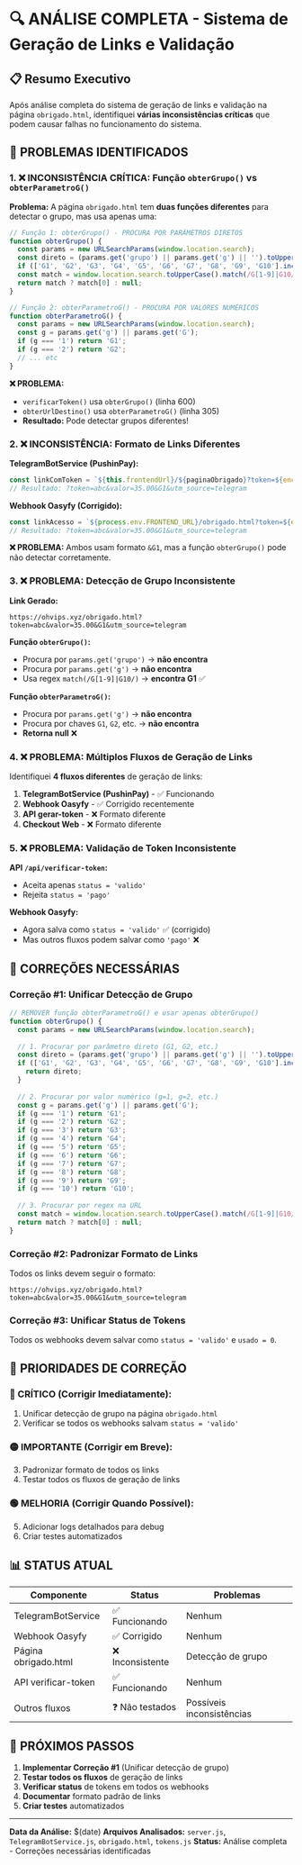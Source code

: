 # 🔍 ANÁLISE COMPLETA - Sistema de Geração de Links e Validação

## 📋 Resumo Executivo

Após análise completa do sistema de geração de links e validação na página `obrigado.html`, identifiquei **várias inconsistências críticas** que podem causar falhas no funcionamento do sistema.

## 🚨 PROBLEMAS IDENTIFICADOS

### 1. **❌ INCONSISTÊNCIA CRÍTICA: Função `obterGrupo()` vs `obterParametroG()`**

**Problema:** A página `obrigado.html` tem **duas funções diferentes** para detectar o grupo, mas usa apenas uma:

```javascript
// Função 1: obterGrupo() - PROCURA POR PARÂMETROS DIRETOS
function obterGrupo() {
  const params = new URLSearchParams(window.location.search);
  const direto = (params.get('grupo') || params.get('g') || '').toUpperCase();
  if (['G1', 'G2', 'G3', 'G4', 'G5', 'G6', 'G7', 'G8', 'G9', 'G10'].includes(direto)) return direto;
  const match = window.location.search.toUpperCase().match(/G[1-9]|G10/);
  return match ? match[0] : null;
}

// Função 2: obterParametroG() - PROCURA POR VALORES NUMÉRICOS
function obterParametroG() {
  const params = new URLSearchParams(window.location.search);
  const g = params.get('g') || params.get('G');
  if (g === '1') return 'G1';
  if (g === '2') return 'G2';
  // ... etc
}
```

**❌ PROBLEMA:** 
- `verificarToken()` usa `obterGrupo()` (linha 600)
- `obterUrlDestino()` usa `obterParametroG()` (linha 305)
- **Resultado:** Pode detectar grupos diferentes!

### 2. **❌ INCONSISTÊNCIA: Formato de Links Diferentes**

**TelegramBotService (PushinPay):**
```javascript
const linkComToken = `${this.frontendUrl}/${paginaObrigado}?token=${encodeURIComponent(tokenRow.token)}&valor=${valorReais}&${this.grupo}${utmString}`;
// Resultado: ?token=abc&valor=35.00&G1&utm_source=telegram
```

**Webhook Oasyfy (Corrigido):**
```javascript
const linkAcesso = `${process.env.FRONTEND_URL}/obrigado.html?token=${encodeURIComponent(token)}&valor=${valorReais}&${grupo}${utmString}`;
// Resultado: ?token=abc&valor=35.00&G1&utm_source=telegram
```

**❌ PROBLEMA:** Ambos usam formato `&G1`, mas a função `obterGrupo()` pode não detectar corretamente.

### 3. **❌ PROBLEMA: Detecção de Grupo Inconsistente**

**Link Gerado:**
```
https://ohvips.xyz/obrigado.html?token=abc&valor=35.00&G1&utm_source=telegram
```

**Função `obterGrupo()`:**
- Procura por `params.get('grupo')` → **não encontra**
- Procura por `params.get('g')` → **não encontra** 
- Usa regex `match(/G[1-9]|G10/)` → **encontra G1** ✅

**Função `obterParametroG()`:**
- Procura por `params.get('g')` → **não encontra**
- Procura por chaves `G1`, `G2`, etc. → **não encontra**
- **Retorna null** ❌

### 4. **❌ PROBLEMA: Múltiplos Fluxos de Geração de Links**

Identifiquei **4 fluxos diferentes** de geração de links:

1. **TelegramBotService (PushinPay)** - ✅ Funcionando
2. **Webhook Oasyfy** - ✅ Corrigido recentemente  
3. **API gerar-token** - ❌ Formato diferente
4. **Checkout Web** - ❌ Formato diferente

### 5. **❌ PROBLEMA: Validação de Token Inconsistente**

**API `/api/verificar-token`:**
- Aceita apenas `status = 'valido'`
- Rejeita `status = 'pago'`

**Webhook Oasyfy:**
- Agora salva como `status = 'valido'` ✅ (corrigido)
- Mas outros fluxos podem salvar como `'pago'` ❌

## 🔧 CORREÇÕES NECESSÁRIAS

### **Correção #1: Unificar Detecção de Grupo**

```javascript
// REMOVER função obterParametroG() e usar apenas obterGrupo()
function obterGrupo() {
  const params = new URLSearchParams(window.location.search);
  
  // 1. Procurar por parâmetro direto (G1, G2, etc.)
  const direto = (params.get('grupo') || params.get('g') || '').toUpperCase();
  if (['G1', 'G2', 'G3', 'G4', 'G5', 'G6', 'G7', 'G8', 'G9', 'G10'].includes(direto)) {
    return direto;
  }
  
  // 2. Procurar por valor numérico (g=1, g=2, etc.)
  const g = params.get('g') || params.get('G');
  if (g === '1') return 'G1';
  if (g === '2') return 'G2';
  if (g === '3') return 'G3';
  if (g === '4') return 'G4';
  if (g === '5') return 'G5';
  if (g === '6') return 'G6';
  if (g === '7') return 'G7';
  if (g === '8') return 'G8';
  if (g === '9') return 'G9';
  if (g === '10') return 'G10';
  
  // 3. Procurar por regex na URL
  const match = window.location.search.toUpperCase().match(/G[1-9]|G10/);
  return match ? match[0] : null;
}
```

### **Correção #2: Padronizar Formato de Links**

Todos os links devem seguir o formato:
```
https://ohvips.xyz/obrigado.html?token=abc&valor=35.00&G1&utm_source=telegram
```

### **Correção #3: Unificar Status de Tokens**

Todos os webhooks devem salvar como `status = 'valido'` e `usado = 0`.

## 🎯 PRIORIDADES DE CORREÇÃO

### **🔴 CRÍTICO (Corrigir Imediatamente):**
1. Unificar detecção de grupo na página `obrigado.html`
2. Verificar se todos os webhooks salvam `status = 'valido'`

### **🟡 IMPORTANTE (Corrigir em Breve):**
3. Padronizar formato de todos os links
4. Testar todos os fluxos de geração de links

### **🟢 MELHORIA (Corrigir Quando Possível):**
5. Adicionar logs detalhados para debug
6. Criar testes automatizados

## 📊 STATUS ATUAL

| Componente | Status | Problemas |
|------------|--------|-----------|
| TelegramBotService | ✅ Funcionando | Nenhum |
| Webhook Oasyfy | ✅ Corrigido | Nenhum |
| Página obrigado.html | ❌ Inconsistente | Detecção de grupo |
| API verificar-token | ✅ Funcionando | Nenhum |
| Outros fluxos | ❓ Não testados | Possíveis inconsistências |

## 🚀 PRÓXIMOS PASSOS

1. **Implementar Correção #1** (Unificar detecção de grupo)
2. **Testar todos os fluxos** de geração de links
3. **Verificar status** de tokens em todos os webhooks
4. **Documentar** formato padrão de links
5. **Criar testes** automatizados

---

**Data da Análise:** $(date)
**Arquivos Analisados:** `server.js`, `TelegramBotService.js`, `obrigado.html`, `tokens.js`
**Status:** Análise completa - Correções necessárias identificadas
